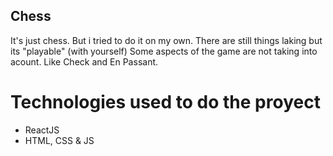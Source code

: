 ## Chess

It's just chess.
But i tried to do it on my own.
There are still things laking but its "playable" (with yourself)
Some aspects of the game are not taking into acount. Like Check and En Passant.

# Technologies used to do the proyect

- ReactJS
- HTML, CSS & JS

